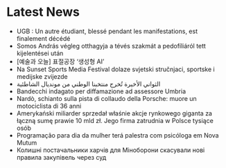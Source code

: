 # Latest News
-  UGB : Un autre étudiant, blessé pendant les manifestations, est finalement décédé
-  Somos András végleg otthagyja a tévés szakmát a pedofíliáról tett kijelentései után
-  [예술과 오늘] 표절공장 ‘생성형 AI’
-  Na Sunset Sports Media Festival dolaze svjetski stručnjaci, sportske i medijske zvijezde
-  الثواني الأخيرة تُخرج منتخبنا الوطني من مونديال الشاطئية
-  Bandecchi indagato per diffamazione ad assessore Umbria
-  Nardò, schianto sulla pista di collaudo della Porsche: muore un motociclista di 36 anni
-  Amerykański miliarder sprzedał właśnie akcje rynkowego giganta za łączną sumę prawie 10 mld zł. Jego firma zatrudnia w Polsce tysiące osób
-  Programação para dia da mulher terá palestra com psicóloga em Nova Mutum
-  Колишні постачальники харчів для Міноборони скасували нові правила закупівель через суд
